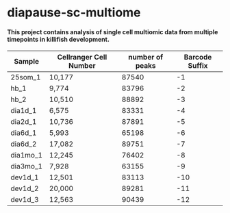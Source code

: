 # diapause-sc-multiome

#### This project contains analysis of single cell multiomic data from multiple timepoints in killifish development.

| Sample   | Cellranger Cell Number | number of peaks | Barcode Suffix |
|----------|------------------------|-----------------|----------------|
| 25som_1  | 10,177                 | 87540           | -1             |
| hb_1     | 9,774                  | 83796           | -2             |
| hb_2     | 10,510                 | 88892           | -3             |
| dia1d_1  | 6,575                  | 83331           | -4             |
| dia2d_1  | 10,736                 | 87891           | -5             |
| dia6d_1  | 5,993                  | 65198           | -6             |
| dia6d_2  | 17,082                 | 89751           | -7             |
| dia1mo_1 | 12,245                 | 76402           | -8             |
| dia3mo_1 | 7,928                  | 63155           | -9             |
| dev1d_1  | 12,501                 | 83113           | -10            |
| dev1d_2  | 20,000                 | 89281           | -11            |
| dev1d_3  | 12,563                 | 90439           | -12            |

